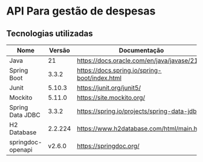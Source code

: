 # API Para gestão de despesas

## Tecnologias utilizadas

| Nome              | Versão  | Documentação                                  |
|-------------------|---------|-----------------------------------------------|
| Java              | 21      | https://docs.oracle.com/en/java/javase/21/    |
| Spring Boot       | 3.3.2   | https://docs.spring.io/spring-boot/index.html |
| Junit             | 5.10.3  | https://junit.org/junit5/                     |
| Mockito           | 5.11.0  | https://site.mockito.org/                     |
| Spring Data JDBC  | 3.3.2   | https://spring.io/projects/spring-data-jdbc   |
| H2 Database       | 2.2.224 | https://www.h2database.com/html/main.html     |
| springdoc-openapi | v2.6.0  | https://springdoc.org/                        |